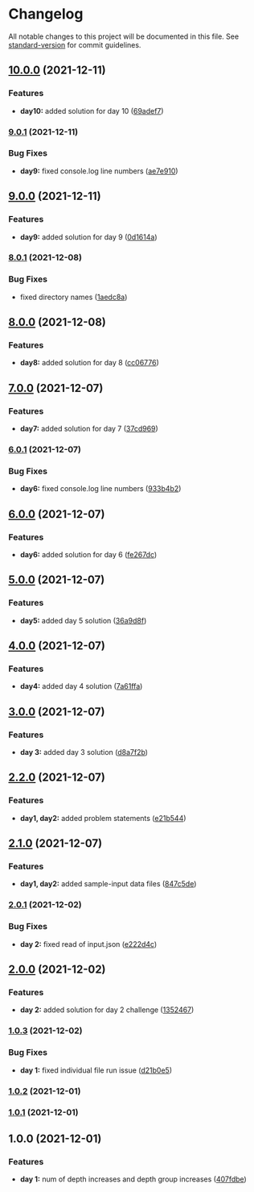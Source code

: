 # Changelog

All notable changes to this project will be documented in this file. See [standard-version](https://github.com/conventional-changelog/standard-version) for commit guidelines.

## [10.0.0](https://github.com/sushant-kum/advent-of-code-2021/compare/9.0.1...10.0.0) (2021-12-11)

### Features

- **day10:** added solution for day 10 ([69adef7](https://github.com/sushant-kum/advent-of-code-2021/commit/69adef772fc4cbaf0ff4c31bd5bd22d89680af4f))

### [9.0.1](https://github.com/sushant-kum/advent-of-code-2021/compare/9.0.0...9.0.1) (2021-12-11)

### Bug Fixes

- **day9:** fixed console.log line numbers ([ae7e910](https://github.com/sushant-kum/advent-of-code-2021/commit/ae7e91094ffc809163d76ff9f6c1e7ff6fc9b27e))

## [9.0.0](https://github.com/sushant-kum/advent-of-code-2021/compare/8.0.1...9.0.0) (2021-12-11)

### Features

- **day9:** added solution for day 9 ([0d1614a](https://github.com/sushant-kum/advent-of-code-2021/commit/0d1614a9efe3645c0563e0d37ce2d0ffd1716d6b))

### [8.0.1](https://github.com/sushant-kum/advent-of-code-2021/compare/8.0.0...8.0.1) (2021-12-08)

### Bug Fixes

- fixed directory names ([1aedc8a](https://github.com/sushant-kum/advent-of-code-2021/commit/1aedc8a80ccc66bb1548832820d4fdaee7452749))

## [8.0.0](https://github.com/sushant-kum/advent-of-code-2021/compare/7.0.0...8.0.0) (2021-12-08)

### Features

- **day8:** added solution for day 8 ([cc06776](https://github.com/sushant-kum/advent-of-code-2021/commit/cc067768b640139c8646e0a793d8a2bbb8e94b3c))

## [7.0.0](https://github.com/sushant-kum/advent-of-code-2021/compare/6.0.1...7.0.0) (2021-12-07)

### Features

- **day7:** added solution for day 7 ([37cd969](https://github.com/sushant-kum/advent-of-code-2021/commit/37cd969df338300ce77a7fe8518b5ad8195d0c6e))

### [6.0.1](https://github.com/sushant-kum/advent-of-code-2021/compare/6.0.0...6.0.1) (2021-12-07)

### Bug Fixes

- **day6:** fixed console.log line numbers ([933b4b2](https://github.com/sushant-kum/advent-of-code-2021/commit/933b4b2117f321add04ffacf3c91c8de93da9338))

## [6.0.0](https://github.com/sushant-kum/advent-of-code-2021/compare/5.0.0...6.0.0) (2021-12-07)

### Features

- **day6:** added solution for day 6 ([fe267dc](https://github.com/sushant-kum/advent-of-code-2021/commit/fe267dc91c5cadc263123c0c4d332d8424da5db1))

## [5.0.0](https://github.com/sushant-kum/advent-of-code-2021/compare/4.0.0...5.0.0) (2021-12-07)

### Features

- **day5:** added day 5 solution ([36a9d8f](https://github.com/sushant-kum/advent-of-code-2021/commit/36a9d8f6704d251fafe4f4665d639a788019b677))

## [4.0.0](https://github.com/sushant-kum/advent-of-code-2021/compare/3.0.0...4.0.0) (2021-12-07)

### Features

- **day4:** added day 4 solution ([7a61ffa](https://github.com/sushant-kum/advent-of-code-2021/commit/7a61ffaea0ed51822178848c41332b2c2c4945c0))

## [3.0.0](https://github.com/sushant-kum/advent-of-code-2021/compare/2.2.0...3.0.0) (2021-12-07)

### Features

- **day 3:** added day 3 solution ([d8a7f2b](https://github.com/sushant-kum/advent-of-code-2021/commit/d8a7f2b8b8fede29ec1a01f2e49ddcc99d54f720))

## [2.2.0](https://github.com/sushant-kum/advent-of-code-2021/compare/2.1.0...2.2.0) (2021-12-07)

### Features

- **day1, day2:** added problem statements ([e21b544](https://github.com/sushant-kum/advent-of-code-2021/commit/e21b544f197e45c8405535a1fd43d0a1871c2292))

## [2.1.0](https://github.com/sushant-kum/advent-of-code-2021/compare/2.0.1...2.1.0) (2021-12-07)

### Features

- **day1, day2:** added sample-input data files ([847c5de](https://github.com/sushant-kum/advent-of-code-2021/commit/847c5dec843c652428ba2c3842a2eb23fd3d5d87))

### [2.0.1](https://github.com/sushant-kum/advent-of-code-2021/compare/2.0.0...2.0.1) (2021-12-02)

### Bug Fixes

- **day 2:** fixed read of input.json ([e222d4c](https://github.com/sushant-kum/advent-of-code-2021/commit/e222d4cec0d560ca21daaded76e19e9f51bfd300))

## [2.0.0](https://github.com/sushant-kum/advent-of-code-2021/compare/1.0.3...2.0.0) (2021-12-02)

### Features

- **day 2:** added solution for day 2 challenge ([1352467](https://github.com/sushant-kum/advent-of-code-2021/commit/13524675b558e79a78f305398546ed881b6849da))

### [1.0.3](https://github.com/sushant-kum/advent-of-code-2021/compare/1.0.2...1.0.3) (2021-12-02)

### Bug Fixes

- **day 1:** fixed individual file run issue ([d21b0e5](https://github.com/sushant-kum/advent-of-code-2021/commit/d21b0e50920d45eb1bba041739c98096993ab13e))

### [1.0.2](https://github.com/sushant-kum/advent-of-code-2021/compare/1.0.1...1.0.2) (2021-12-01)

### [1.0.1](https://github.com/sushant-kum/advent-of-code-2021/compare/1.0.0...1.0.1) (2021-12-01)

## 1.0.0 (2021-12-01)

### Features

- **day 1:** num of depth increases and depth group increases ([407fdbe](https://github.com/sushant-kum/advent-of-code-2021/commit/407fdbed21c31fe518be465d72748e447b8b9c91))
